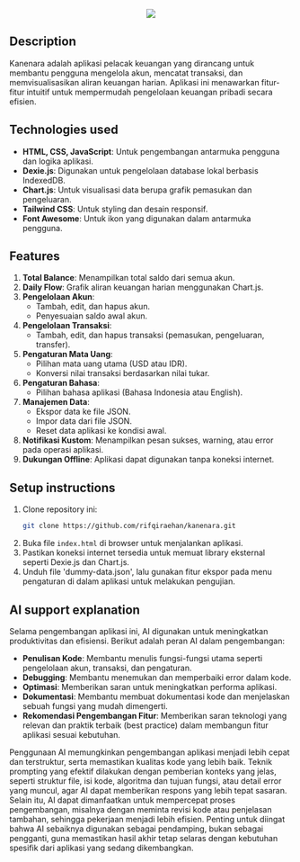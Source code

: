 <p align="center"><img src="https://github.com/user-attachments/assets/eb25aa94-8f29-4d9c-8689-0d7a7c1a4334"></p>

## Description
Kanenara adalah aplikasi pelacak keuangan yang dirancang untuk membantu pengguna mengelola akun, mencatat transaksi, dan memvisualisasikan aliran keuangan harian. Aplikasi ini menawarkan fitur-fitur intuitif untuk mempermudah pengelolaan keuangan pribadi secara efisien.

## Technologies used
- **HTML, CSS, JavaScript**: Untuk pengembangan antarmuka pengguna dan logika aplikasi.
- **Dexie.js**: Digunakan untuk pengelolaan database lokal berbasis IndexedDB.
- **Chart.js**: Untuk visualisasi data berupa grafik pemasukan dan pengeluaran.
- **Tailwind CSS**: Untuk styling dan desain responsif.
- **Font Awesome**: Untuk ikon yang digunakan dalam antarmuka pengguna.

## Features
1. **Total Balance**: Menampilkan total saldo dari semua akun.
2. **Daily Flow**: Grafik aliran keuangan harian menggunakan Chart.js.
3. **Pengelolaan Akun**:
   - Tambah, edit, dan hapus akun.
   - Penyesuaian saldo awal akun.
4. **Pengelolaan Transaksi**:
   - Tambah, edit, dan hapus transaksi (pemasukan, pengeluaran, transfer).
5. **Pengaturan Mata Uang**:
   - Pilihan mata uang utama (USD atau IDR).
   - Konversi nilai transaksi berdasarkan nilai tukar.
6. **Pengaturan Bahasa**:
   - Pilihan bahasa aplikasi (Bahasa Indonesia atau English).
7. **Manajemen Data**:
   - Ekspor data ke file JSON.
   - Impor data dari file JSON.
   - Reset data aplikasi ke kondisi awal.
8. **Notifikasi Kustom**: Menampilkan pesan sukses, warning, atau error pada operasi aplikasi.
9. **Dukungan Offline**: Aplikasi dapat digunakan tanpa koneksi internet.

## Setup instructions
1. Clone repository ini:
   ```bash
   git clone https://github.com/rifqiraehan/kanenara.git
   ```
2. Buka file `index.html` di browser untuk menjalankan aplikasi.
3. Pastikan koneksi internet tersedia untuk memuat library eksternal seperti Dexie.js dan Chart.js.
4. Unduh file 'dummy-data.json', lalu gunakan fitur ekspor pada menu pengaturan di dalam aplikasi untuk melakukan pengujian.

## AI support explanation
Selama pengembangan aplikasi ini, AI digunakan untuk meningkatkan produktivitas dan efisiensi. Berikut adalah peran AI dalam pengembangan:
- **Penulisan Kode**: Membantu menulis fungsi-fungsi utama seperti pengelolaan akun, transaksi, dan pengaturan.
- **Debugging**: Membantu menemukan dan memperbaiki error dalam kode.
- **Optimasi**: Memberikan saran untuk meningkatkan performa aplikasi.
- **Dokumentasi**: Membantu membuat dokumentasi kode dan menjelaskan sebuah fungsi yang mudah dimengerti.
- **Rekomendasi Pengembangan Fitur**: Memberikan saran teknologi yang relevan dan praktik terbaik (best practice) dalam membangun fitur aplikasi sesuai kebutuhan.

Penggunaan AI memungkinkan pengembangan aplikasi menjadi lebih cepat dan terstruktur, serta memastikan kualitas kode yang lebih baik. Teknik prompting yang efektif dilakukan dengan pemberian konteks yang jelas, seperti struktur file, isi kode, algoritma dan tujuan fungsi, atau detail error yang muncul, agar AI dapat memberikan respons yang lebih tepat sasaran. Selain itu, AI dapat dimanfaatkan untuk mempercepat proses pengembangan, misalnya dengan meminta revisi kode atau penjelasan tambahan, sehingga pekerjaan menjadi lebih efisien. Penting untuk diingat bahwa AI sebaiknya digunakan sebagai pendamping, bukan sebagai pengganti, guna memastikan hasil akhir tetap selaras dengan kebutuhan spesifik dari aplikasi yang sedang dikembangkan.
